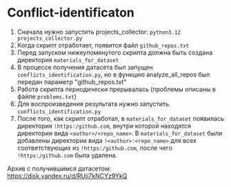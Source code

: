 # Conflict-identificaton

1. Сначала нужно запустить projects_collector: ```python3.12 projects_collector.py```
2. Когда скрипт отработает, появится файл ```github_repos.txt```
3. Перед запуском нижеупомянутого скрипта должна быть создана директория ```materials_for_dataset```
4. В процессе получения датасета был запущен ```conflicts_identification.py```, но в функцию analyze_all_repos был передан параметр "github_repos.txt"
5. Работа скрипта периодически прерывалась (проблемы описаны в файле ```problems.txt```)
6. Для воспроизведения результата нужно запустить ```conflicts_identification.py```
7. После того, как скрипт отработал, в ```materials_for_dataset``` появилась директория ```!https:/github.com```, внутри которой находятся директории вида ```<author>/<repo_name>```. В ```materials_for_dataset``` были добавлены директории вида ```!<author>:<repo_name>``` для всех соответствующих из ```!https:/github.com```, после чего ```!https:/github.com``` была удалена.

Архив с получившимся датасетом: https://disk.yandex.ru/d/RUji7kNCYz9YkQ